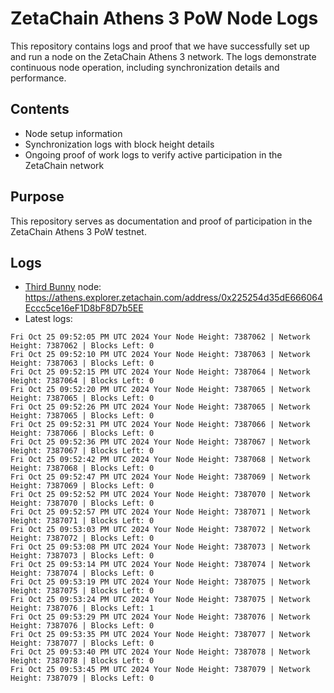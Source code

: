 # ZetaChain Athens 3 PoW Node Logs
This repository contains logs and proof that we have successfully set up and run a node on the ZetaChain Athens 3 network. The logs demonstrate continuous node operation, including synchronization details and performance.

## Contents
- Node setup information
- Synchronization logs with block height details
- Ongoing proof of work logs to verify active participation in the ZetaChain network

## Purpose
This repository serves as documentation and proof of participation in the ZetaChain Athens 3 PoW testnet.

## Logs

- [Third Bunny](https://thirdbunny.xyz/) node: https://athens.explorer.zetachain.com/address/0x225254d35dE666064Eccc5ce16eF1D8bF8D7b5EE
- Latest logs:
```
Fri Oct 25 09:52:05 PM UTC 2024 Your Node Height: 7387062 | Network Height: 7387062 | Blocks Left: 0
Fri Oct 25 09:52:10 PM UTC 2024 Your Node Height: 7387063 | Network Height: 7387063 | Blocks Left: 0
Fri Oct 25 09:52:15 PM UTC 2024 Your Node Height: 7387064 | Network Height: 7387064 | Blocks Left: 0
Fri Oct 25 09:52:20 PM UTC 2024 Your Node Height: 7387065 | Network Height: 7387065 | Blocks Left: 0
Fri Oct 25 09:52:26 PM UTC 2024 Your Node Height: 7387065 | Network Height: 7387065 | Blocks Left: 0
Fri Oct 25 09:52:31 PM UTC 2024 Your Node Height: 7387066 | Network Height: 7387066 | Blocks Left: 0
Fri Oct 25 09:52:36 PM UTC 2024 Your Node Height: 7387067 | Network Height: 7387067 | Blocks Left: 0
Fri Oct 25 09:52:42 PM UTC 2024 Your Node Height: 7387068 | Network Height: 7387068 | Blocks Left: 0
Fri Oct 25 09:52:47 PM UTC 2024 Your Node Height: 7387069 | Network Height: 7387069 | Blocks Left: 0
Fri Oct 25 09:52:52 PM UTC 2024 Your Node Height: 7387070 | Network Height: 7387070 | Blocks Left: 0
Fri Oct 25 09:52:57 PM UTC 2024 Your Node Height: 7387071 | Network Height: 7387071 | Blocks Left: 0
Fri Oct 25 09:53:03 PM UTC 2024 Your Node Height: 7387072 | Network Height: 7387072 | Blocks Left: 0
Fri Oct 25 09:53:08 PM UTC 2024 Your Node Height: 7387073 | Network Height: 7387073 | Blocks Left: 0
Fri Oct 25 09:53:14 PM UTC 2024 Your Node Height: 7387074 | Network Height: 7387074 | Blocks Left: 0
Fri Oct 25 09:53:19 PM UTC 2024 Your Node Height: 7387075 | Network Height: 7387075 | Blocks Left: 0
Fri Oct 25 09:53:24 PM UTC 2024 Your Node Height: 7387075 | Network Height: 7387076 | Blocks Left: 1
Fri Oct 25 09:53:29 PM UTC 2024 Your Node Height: 7387076 | Network Height: 7387076 | Blocks Left: 0
Fri Oct 25 09:53:35 PM UTC 2024 Your Node Height: 7387077 | Network Height: 7387077 | Blocks Left: 0
Fri Oct 25 09:53:40 PM UTC 2024 Your Node Height: 7387078 | Network Height: 7387078 | Blocks Left: 0
Fri Oct 25 09:53:45 PM UTC 2024 Your Node Height: 7387079 | Network Height: 7387079 | Blocks Left: 0
```
